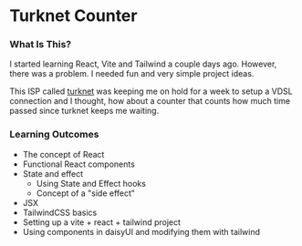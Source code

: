 # Turknet Counter

### What Is This?

I started learning React, Vite and Tailwind a couple days ago.
However, there was a problem. I needed fun and very simple project ideas.

This ISP called [turknet](https://turk.net) was keeping me on hold for a week to setup
a VDSL connection and I thought, how about a counter that counts how much time passed since
turknet keeps me waiting.

### Learning Outcomes

- The concept of React
- Functional React components
- State and effect
  - Using State and Effect hooks
  - Concept of a "side effect"
- JSX
- TailwindCSS basics
- Setting up a vite + react + tailwind project
- Using components in daisyUI and modifying them with tailwind
